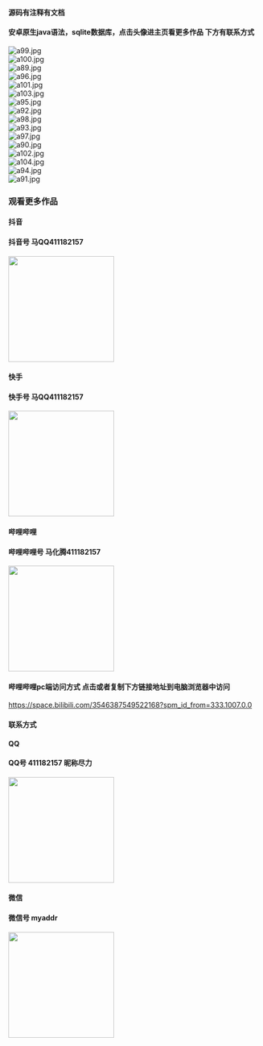 #### 源码有注释有文档

#### 安卓原生java语法，sqlite数据库，点击头像进主页看更多作品 下方有联系方式
 <img src='https://img.alicdn.com/imgextra/i3/1658540494/O1CN01HTf0AK1FWIZv3RNJv_!!1658540494.jpg' alt='a99.jpg' /></br> 
 <img src='https://img.alicdn.com/imgextra/i4/1658540494/O1CN01NLA0wy1FWIa5Tu7Gz_!!1658540494.jpg' alt='a100.jpg' /></br> 
 <img src='https://img.alicdn.com/imgextra/i4/1658540494/O1CN01pzSGcY1FWIa3oGfaX_!!1658540494.jpg' alt='a89.jpg' /></br> 
 <img src='https://img.alicdn.com/imgextra/i4/1658540494/O1CN01h1CxfL1FWIa0dgjtr_!!1658540494.jpg' alt='a96.jpg' /></br> 
 <img src='https://img.alicdn.com/imgextra/i4/1658540494/O1CN01R67ktP1FWIZzbRWGv_!!1658540494.jpg' alt='a101.jpg' /></br> 
 <img src='https://img.alicdn.com/imgextra/i2/1658540494/O1CN01hqTZ641FWIZv3R2Vv_!!1658540494.jpg' alt='a103.jpg' /></br> 
 <img src='https://img.alicdn.com/imgextra/i3/1658540494/O1CN01zzI9Nn1FWIa5TtVqj_!!1658540494.jpg' alt='a95.jpg' /></br> 
 <img src='https://img.alicdn.com/imgextra/i3/1658540494/O1CN01BHDqkE1FWIa2zu2Jk_!!1658540494.jpg' alt='a92.jpg' /></br> 
 <img src='https://img.alicdn.com/imgextra/i2/1658540494/O1CN013hE0kU1FWIa5TrZH0_!!1658540494.jpg' alt='a98.jpg' /></br> 
 <img src='https://img.alicdn.com/imgextra/i1/1658540494/O1CN01b3yMfI1FWIa2ztlgO_!!1658540494.jpg' alt='a93.jpg' /></br> 
 <img src='https://img.alicdn.com/imgextra/i1/1658540494/O1CN01S6gxMe1FWIZzbRWGm_!!1658540494.jpg' alt='a97.jpg' /></br> 
 <img src='https://img.alicdn.com/imgextra/i3/1658540494/O1CN01riIg4o1FWIa7Wy4uJ_!!1658540494.jpg' alt='a90.jpg' /></br> 
 <img src='https://img.alicdn.com/imgextra/i4/1658540494/O1CN01CUOUXU1FWIa7WvGJf_!!1658540494.jpg' alt='a102.jpg' /></br> 
 <img src='https://img.alicdn.com/imgextra/i3/1658540494/O1CN01YzIAco1FWIa4lgkIO_!!1658540494.jpg' alt='a104.jpg' /></br> 
 <img src='https://img.alicdn.com/imgextra/i3/1658540494/O1CN01d16EBY1FWIa2zshAK_!!1658540494.jpg' alt='a94.jpg' /></br> 
 <img src='https://img.alicdn.com/imgextra/i4/1658540494/O1CN01xukPN81FWIZzbQqgE_!!1658540494.jpg' alt='a91.jpg' /></br>
### 观看更多作品

#### 抖音
#### 抖音号  马QQ411182157
<img src="https://gitee.com/QQ411182157/mingpian/raw/master/douyin.png" width="210px">

#### 快手
#### 快手号  马QQ411182157

<img src="https://gitee.com/QQ411182157/mingpian/raw/master/kuaishou.jpg" width="210px">

#### 哔哩哔哩
#### 哔哩哔哩号  马化腾411182157

<img src="https://gitee.com/QQ411182157/mingpian/raw/master/bili.png" width="210px">

#### 哔哩哔哩pc端访问方式 点击或者复制下方链接地址到电脑浏览器中访问

https://space.bilibili.com/3546387549522168?spm_id_from=333.1007.0.0


#### 联系方式
#### QQ
#### QQ号 411182157 昵称尽力

<img src="https://gitee.com/QQ411182157/mingpian/raw/master/qq.jpg" width="210px">

#### 微信
#### 微信号 myaddr

<img src="https://gitee.com/QQ411182157/mingpian/raw/master/weixin.png" width="210px">
